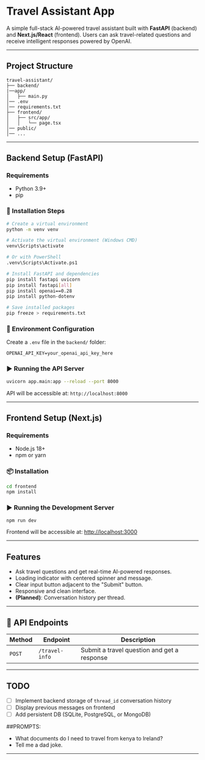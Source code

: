 # Travel Assistant App

A simple full-stack AI-powered travel assistant built with **FastAPI** (backend) and **Next.js/React** (frontend). Users can ask travel-related questions and receive intelligent responses powered by OpenAI.

---

## Project Structure

```
travel-assistant/
├── backend/
|──app/
│   ├── main.py
│── .env
│── requirements.txt
├── frontend/
│   ├── src/app/
│   │   └── page.tsx
│── public/
│── ...
```

---

##  Backend Setup (FastAPI)

###  Requirements

- Python 3.9+
- pip

### 🧪 Installation Steps

```bash
# Create a virtual environment
python -m venv venv

# Activate the virtual environment (Windows CMD)
venv\Scripts\activate

# Or with PowerShell
.venv\Scripts\Activate.ps1

# Install FastAPI and dependencies
pip install fastapi uvicorn
pip install fastapi[all]
pip install openai==0.28
pip install python-dotenv

# Save installed packages
pip freeze > requirements.txt
```

### 🔐 Environment Configuration

Create a `.env` file in the `backend/` folder:

```env
OPENAI_API_KEY=your_openai_api_key_here
```

### ▶ Running the API Server

```bash
uvicorn app.main:app --reload --port 8000
```

API will be accessible at: `http://localhost:8000`

---

##  Frontend Setup (Next.js)

###  Requirements

- Node.js 18+
- npm or yarn

### 📦 Installation

```bash
cd frontend
npm install
```

### ▶️ Running the Development Server

```bash
npm run dev
```

Frontend will be accessible at: [http://localhost:3000](http://localhost:3000)

---

##  Features

- Ask travel questions and get real-time AI-powered responses.
- Loading indicator with centered spinner and message.
- Clear input button adjacent to the "Submit" button.
- Responsive and clean interface.
- **(Planned)**: Conversation history per thread.

---

## 📡 API Endpoints

| Method | Endpoint             | Description                              |
|--------|----------------------|------------------------------------------|
| `POST` | `/travel-info`       | Submit a travel question and get a response |

---

##  TODO

- [ ] Implement backend storage of `thread_id` conversation history
- [ ] Display previous messages on frontend
- [ ] Add persistent DB (SQLite, PostgreSQL, or MongoDB)

##PROMPTS:
- What documents do I need to travel from kenya to Ireland?
- Tell me a dad joke.
---

